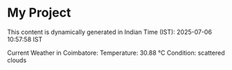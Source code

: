 # My Project

This content is dynamically generated in Indian Time (IST): 2025-07-06 10:57:58 IST


Current Weather in Coimbatore:
Temperature: 30.88 °C
Condition: scattered clouds
